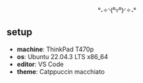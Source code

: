 <div align=center>
  
°˖✧◝(⁰▿⁰)◜✧˖°
  
</div>

## setup
- **machine**: ThinkPad T470p
- **os**: Ubuntu 22.04.3 LTS x86_64
- **editor**: VS Code
- **theme**: Catppuccin macchiato
